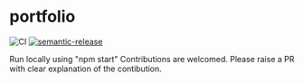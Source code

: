 # portfolio
![CI](https://github.com/itachi1994/portfolio/actions/workflows/deploy.yml/badge.svg)
[![semantic-release](https://img.shields.io/badge/%20%20%F0%9F%93%A6%F0%9F%9A%80-semantic--release-e10079.svg)](https://github.com/semantic-release/semantic-release)


Run locally using "npm start"
Contributions are welcomed. Please raise a PR with clear explanation of the contibution.

